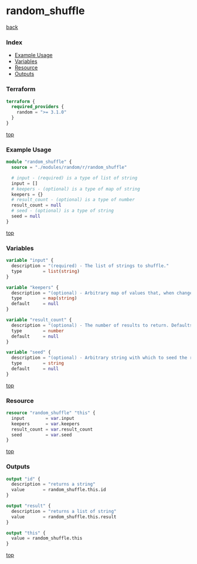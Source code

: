 # random_shuffle

[back](../random.md)

### Index

- [Example Usage](#example-usage)
- [Variables](#variables)
- [Resource](#resource)
- [Outputs](#outputs)

### Terraform

```terraform
terraform {
  required_providers {
    random = ">= 3.1.0"
  }
}
```

[top](#index)

### Example Usage

```terraform
module "random_shuffle" {
  source = "./modules/random/r/random_shuffle"

  # input - (required) is a type of list of string
  input = []
  # keepers - (optional) is a type of map of string
  keepers = {}
  # result_count - (optional) is a type of number
  result_count = null
  # seed - (optional) is a type of string
  seed = null
}
```

[top](#index)

### Variables

```terraform
variable "input" {
  description = "(required) - The list of strings to shuffle."
  type        = list(string)
}

variable "keepers" {
  description = "(optional) - Arbitrary map of values that, when changed, will trigger recreation of resource. See [the main provider documentation](../index.html) for more information."
  type        = map(string)
  default     = null
}

variable "result_count" {
  description = "(optional) - The number of results to return. Defaults to the number of items in the `input` list. If fewer items are requested, some elements will be excluded from the result. If more items are requested, items will be repeated in the result but not more frequently than the number of items in the input list."
  type        = number
  default     = null
}

variable "seed" {
  description = "(optional) - Arbitrary string with which to seed the random number generator, in order to produce less-volatile permutations of the list.\n\n**Important:** Even with an identical seed, it is not guaranteed that the same permutation will be produced across different versions of Terraform. This argument causes the result to be *less volatile*, but not fixed for all time."
  type        = string
  default     = null
}
```

[top](#index)

### Resource

```terraform
resource "random_shuffle" "this" {
  input        = var.input
  keepers      = var.keepers
  result_count = var.result_count
  seed         = var.seed
}
```

[top](#index)

### Outputs

```terraform
output "id" {
  description = "returns a string"
  value       = random_shuffle.this.id
}

output "result" {
  description = "returns a list of string"
  value       = random_shuffle.this.result
}

output "this" {
  value = random_shuffle.this
}
```

[top](#index)